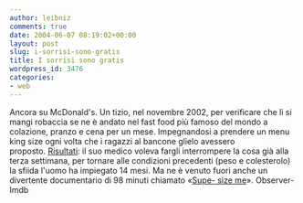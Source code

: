 ```yaml
---
author: leibniz
comments: true
date: 2004-06-07 08:19:02+00:00
layout: post
slug: i-sorrisi-sono-gratis
title: I sorrisi sono gratis
wordpress_id: 3476
categories:
- web
---
```


Ancora su McDonald's. Un tizio, nel novembre 2002, per verificare che lì si mangi robaccia se ne è andato nel fast food più famoso del mondo a colazione, pranzo e cena per un mese. Impegnandosi a prendere un menu king size ogni volta che i ragazzi al bancone glielo avessero proposto. [Risultati](http://observer.guardian.co.uk/review/story/0,6903,1232207,00.html): il suo medico voleva fargli interrompere la cosa già alla terza settimana, per tornare alle condizioni precedenti (peso e colesterolo) la sfiida l'uomo ha impiegato 14 mesi. Ma ne è venuto fuori anche un divertente documentario di 98 minuti chiamato «[Supe- size me](http://www.imdb.com/title/tt0390521/)».
Observer- Imdb
